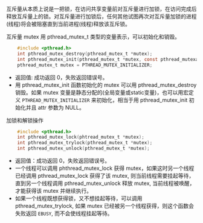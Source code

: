 
互斥量从本质上说是一把锁，在访问共享变量前对互斥量进行加锁，在访问完成后释放互斥量上的锁。对互斥量进行加锁后，任何其他试图再次对互斥量加锁的进程(线程)将会被阻塞直到当前进程(线程)释放该互斥锁。

互斥量 mutex 用 pthread_mutex_t 类型的变量表示，可以初始化和销毁。
```c
	#include <pthread.h>
	int pthread_mutex_destroy(pthread_mutex_t *mutex);
	int pthread_mutex_init(pthread_mutex_t *mutex, const pthread_mutexattr_t *attr);
	pthread_mutex_t mutex = PTHREAD_MUTEX_INITIALIZER;
```   
- 返回值: 成功返回 0，失败返回错误号。
- 用 pthread_mutex_init 函数初始化的 mutex 可以用 pthread_mutex_destroy 销毁。如果 mutex 变量是静态分配的(全局变量或static变量)，也可以用宏定义 `PTHREAD_MUTEX_INITIALIZER` 来初始化，相当于用 pthread_mutex_init 初始化并且 attr 参数为 NULL。

加锁和解锁操作
```c
	#include <pthread.h>
	int pthread_mutex_lock(phtread_mutex_t *mutex);
	int pthread_mutex_trylock(pthread_mutex_t *mutex);
	int pthread_mutex_unlock(pthread_mutex_t *mutex);
```
- 返回值：成功返回 0，失败返回错误号。
- 一个线程可以调用 phthread_mutex_lock 获得 mutex，如果这时另一个线程已经调用 pthread_mutex_lock 获得了该 mutex, 则当前线程需要挂起等待，直到另一个线程调用 pthread_mutex_unlock 释放 mutex, 当前线程被唤醒，才能获得该 mutex 并继续执行。
- 如果一个线程既想获得锁，又不想挂起等待，可以调用 pthread_mutex_trylock, 如果 mutex 已经被另一个线程获得，则这个函数会失败返回 `EBUSY`, 而不会使线程挂起等待。
